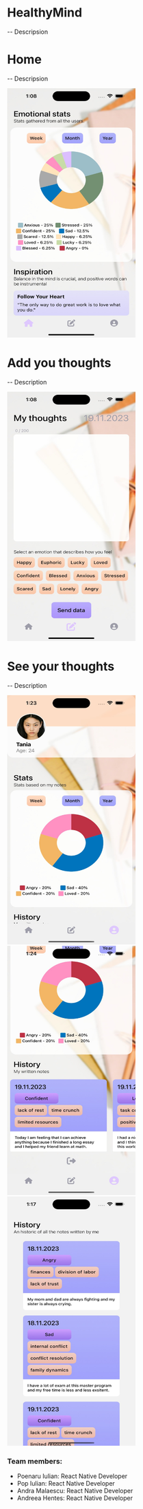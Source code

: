 # HealthyMind

-- Descripsion

# Home

-- Descripsion

<div style="flex-direction:row;">
  <img src="readMePhotos/home.jpg" height="580" width="300">
</div>

# Add you thoughts

-- Description

<div style="flex-direction:row;">
  <img src="readMePhotos/addThoughts.jpg" height="580" width="300">
</div>

# See your thoughts

-- Description

<div style="flex-direction:row;">
  <img src="readMePhotos/profile.jpg" height="580" width="300">
  <img src="readMePhotos/Profile2.jpg" height="580" width="300">
  <img src="readMePhotos/history.jpg" height="580" width="300">
</div>

### Team members:

- Poenaru Iulian: React Native Developer
- Pop Iulian: React Native Developer
- Andra Malaescu: React Native Developer
- Andreea Hentes: React Native Developer

